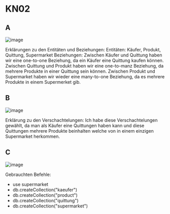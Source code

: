 # KN02

## A
![image](https://github.com/nikhilango/M164/assets/112620635/a1e741ac-94fb-4b2c-b86b-9c1a1de5ed4b)

Erklärungen zu den Entitäten und Beziehungen:
    Entitäten: Käufer, Produkt, Quittung, Supermarket
    Beziehungen:
        Zwischen Käufer und Quittung haben wir eine one-to-one Beziehung, da ein Käufer eine Quittung kaufen können.
        Zwischen Quittung und Produkt haben wir eine one-to-manz Beziehung, da mehrere Produkte in einer Quittung sein können.
        Zwischen Produkt und Supermarket haben wir wieder eine many-to-one Beziehung, da es mehrere Produkte in einem Supermerket gib.

## B
![image](https://github.com/nikhilango/M164/assets/112620635/e62056dc-6a34-4966-9d0c-96ef53912226)

Erklärung zu den Verschachtelungen:
    Ich habe diese Verschachtelungen gewählt, da man als Käufer eine Quittungen haben kann und diese Quittungen mehrere Produkte beinhalten welche von in einem einzigen Supermarket herkommen.

## C
![image](https://github.com/nikhilango/M164/assets/112620635/43cb011a-a4f0-484a-b9d6-f0773df143c3)

Gebrauchten Befehle:
- use supermarket
- db.createCollection("kaeufer")
- db.createCollection("product")
- db.createCollection("quittung")
- db.createCollection("supermarket")
